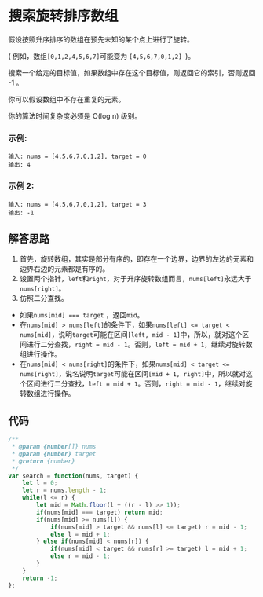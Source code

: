 # 搜索旋转排序数组
假设按照升序排序的数组在预先未知的某个点上进行了旋转。

( 例如，数组` [0,1,2,4,5,6,7] `可能变为 `[4,5,6,7,0,1,2] `)。

搜索一个给定的目标值，如果数组中存在这个目标值，则返回它的索引，否则返回 -1 。

你可以假设数组中不存在重复的元素。

你的算法时间复杂度必须是 O(log n) 级别。

### 示例:
```
输入: nums = [4,5,6,7,0,1,2], target = 0
输出: 4
```

### 示例 2:
```
输入: nums = [4,5,6,7,0,1,2], target = 3
输出: -1
```

## 解答思路
1. 首先，旋转数组，其实是部分有序的，即存在一个边界，边界的左边的元素和边界右边的元素都是有序的。
2. 设置两个指针，`left`和`right`，对于升序旋转数组而言，`nums[left]`永远大于`nums[right]`。
3. 仿照二分查找。

* 如果`nums[mid] === target` ，返回`mid`。
* 在`nums[mid] > nums[left]`的条件下，如果`nums[left] <= target < nums[mid]`，说明`target`可能在区间`[left, mid - 1]`中，所以，就对这个区间进行二分查找，`right = mid - 1`。否则，`left = mid + 1`，继续对旋转数组进行操作。
* 在`nums[mid] < nums[right]`的条件下，如果`nums[mid] < target <= nums[right]`，说名说明`target`可能在区间`[mid + 1, right]`中，所以就对这个区间进行二分查找，`left = mid + 1`。否则，`right = mid - 1`，继续对旋转数组进行操作。

## 代码
```js
/**
 * @param {number[]} nums
 * @param {number} target
 * @return {number}
 */
var search = function(nums, target) {
    let l = 0;
    let r = nums.length - 1;
    while(l <= r) {
        let mid = Math.floor(l + ((r - l) >> 1));
        if(nums[mid] === target) return mid;
        if(nums[mid] >= nums[l]) {
            if(nums[mid] > target && nums[l] <= target) r = mid - 1;
            else l = mid + 1;
        } else if(nums[mid] < nums[r]) {
            if(nums[mid] < target && nums[r] >= target) l = mid + 1;
            else r = mid - 1;
        }
    }
    return -1;
};
```